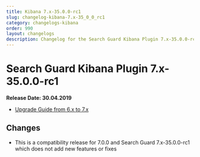 ```yaml
---
title: Kibana 7.x-35.0.0-rc1
slug: changelog-kibana-7.x-35_0_0_rc1
category: changelogs-kibana
order: 990
layout: changelogs
description: Changelog for the Search Guard Kibana Plugin 7.x-35.0.0-rc1
---
```


<!---
Copyright 2020 floragunn GmbH
-->

# Search Guard Kibana Plugin 7.x-35.0.0-rc1

**Release Date: 30.04.2019**

* [Upgrade Guide from 6.x to 7.x](../_docs_installation/installation_upgrading_6_7.md)

## Changes

* This is a compatibility release for 7.0.0 and Search Guard 7.x-35.0.0-rc1 which does not add new features or fixes